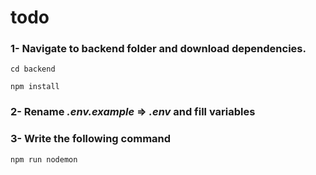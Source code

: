 # todo

### 1- Navigate to backend folder and download dependencies.

```
cd backend

npm install
```

### 2- Rename _.env.example_ => _.env_ and fill variables

### 3- Write the following command

```
npm run nodemon
```
